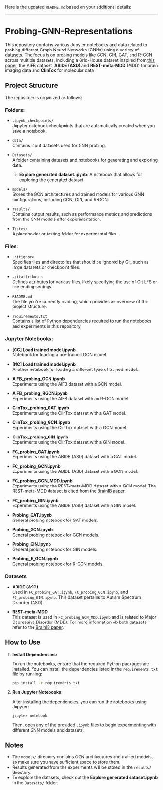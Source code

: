 Here is the updated `README.md` based on your additional details:

---

# Probing-GNN-Representations

This repository contains various Jupyter notebooks and data related to probing different Graph Neural Networks (GNNs) using a variety of datasets. The focus is on probing models like GCN, GIN, GAT, and R-GCN across multiple datasets, including a Grid-House dataset inspired from [this paper](https://arxiv.org/abs/2210.15304), the AIFB dataset, **ABIDE (ASD)** and **REST-meta-MDD** (MDD) for brain imaging data and **ClinTox** for molecular data 

## Project Structure

The repository is organized as follows:

### Folders:

- `.ipynb_checkpoints/`  
  Jupyter notebook checkpoints that are automatically created when you save a notebook.

- `data/`  
  Contains input datasets used for GNN probing.

- `Datasets/`  
  A folder containing datasets and notebooks for generating and exploring data.
  - **Explore generated dataset.ipynb**: A notebook that allows for exploring the generated dataset.

- `models/`  
  Stores the GCN architectures and trained models for various GNN configurations, including GCN, GIN, and R-GCN.

- `results/`  
  Contains output results, such as performance metrics and predictions from the GNN models after experimentation.

- `Testes/`  
  A placeholder or testing folder for experimental files.

### Files:

- `.gitignore`  
  Specifies files and directories that should be ignored by Git, such as large datasets or checkpoint files.

- `.gitattributes`  
  Defines attributes for various files, likely specifying the use of Git LFS or line ending settings.

- `README.md`  
  The file you're currently reading, which provides an overview of the project structure.

- `requirements.txt`  
  Contains a list of Python dependencies required to run the notebooks and experiments in this repository.

### Jupyter Notebooks:

- **[GC] Load trained model.ipynb**  
  Notebook for loading a pre-trained GCN model.

- **[NC] Load trained model.ipynb**  
  Another notebook for loading a different type of trained model.

- **AIFB_probing_GCN.ipynb**  
  Experiments using the AIFB dataset with a GCN model.

- **AIFB_probing_RGCN.ipynb**  
  Experiments using the AIFB dataset with an R-GCN model.

- **ClinTox_probing_GAT.ipynb**  
  Experiments using the ClinTox dataset with a GAT model.

- **ClinTox_probing_GCN.ipynb**  
  Experiments using the ClinTox dataset with a GCN model.

- **ClinTox_probing_GIN.ipynb**  
  Experiments using the ClinTox dataset with a GIN model.

- **FC_probing_GAT.ipynb**  
  Experiments using the ABIDE (ASD) dataset with a GAT model.

- **FC_probing_GCN.ipynb**  
  Experiments using the ABIDE (ASD) dataset with a GCN model.

- **FC_probing_GCN_MDD.ipynb**  
  Experiments using the REST-meta-MDD dataset with a GCN model. The REST-meta-MDD dataset is cited from the [BrainIB paper](https://ieeexplore.ieee.org/document/10680255).

- **FC_probing_GIN.ipynb**  
  Experiments using the ABIDE (ASD) dataset with a GIN model.

- **Probing_GAT.ipynb**  
  General probing notebook for GAT models.

- **Probing_GCN.ipynb**  
  General probing notebook for GCN models.

- **Probing_GIN.ipynb**  
  General probing notebook for GIN models.

- **Probing_R_GCN.ipynb**  
  General probing notebook for R-GCN models.

### Datasets

- **ABIDE (ASD)**  
  Used in `FC_probing_GAT.ipynb`, `FC_probing_GCN.ipynb`, and `FC_probing_GIN.ipynb`. This dataset pertains to Autism Spectrum Disorder (ASD).

- **REST-meta-MDD**  
  This dataset is used in `FC_probing_GCN_MDD.ipynb` and is related to Major Depressive Disorder (MDD). For more information ob both datasets, refer to the [BrainIB paper](https://ieeexplore.ieee.org/document/10680255).

## How to Use

1. **Install Dependencies:**

   To run the notebooks, ensure that the required Python packages are installed. You can install the dependencies listed in the `requirements.txt` file by running:

   ```bash
   pip install -r requirements.txt
   ```

2. **Run Jupyter Notebooks:**

   After installing the dependencies, you can run the notebooks using Jupyter:

   ```bash
   jupyter notebook
   ```

   Then, open any of the provided `.ipynb` files to begin experimenting with different GNN models and datasets.

## Notes

- The `models/` directory contains GCN architectures and trained models, so make sure you have sufficient space to store them.
- Results generated from the experiments will be stored in the `results/` directory.
- To explore the datasets, check out the **Explore generated dataset.ipynb** in the `Datasets/` folder.
